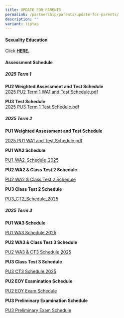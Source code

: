```yaml
---
title: UPDATE FOR PARENTS
permalink: /partnership/parents/update-for-parents/
description: ""
variant: tiptap
---
```

<h4><strong>Sexuality Education</strong></h4>
<p>Click&nbsp;<strong><a href="/mi-experience/key-programmes/character-and-citizenship-education/sexuality-education" rel="noopener" target="_blank">HERE.</a></strong>
</p>
<h4><strong>Assessment Schedule</strong></h4>
<h5><strong>2025 Term 1</strong></h5>
<p><strong>PU2 Weighted Assessment and Test Schedule <br></strong><a href="/files/2025_PU2_WA1___CT1.pdf" rel="noopener nofollow" target="_blank">2025 PU2 Term 1 WA1 and Test Schedule.pdf</a>
</p>
<p><strong>PU3 Test Schedule <br></strong><a href="/files/2025_PU3_CT1.pdf" rel="noopener nofollow" target="_blank">2025 PU3 Term 1 Test Schedule.pdf</a>
</p>
<p></p>
<p></p>
<h5><strong>2025 Term 2</strong></h5>
<p><strong>PU1 Weighted Assessment and Test Schedule</strong>
</p>
<p><a href="/files/PU1_WA1_Schedule_2025.pdf" rel="noopener nofollow" target="_blank">2025 PU1 WA1 and Test Schedule.pdf</a>
</p>
<p></p>
<p><strong>PU1 WA2 Schedule</strong>
</p>
<p><a href="/files/PU1_WA2_Schedule_2025.pdf" rel="noopener nofollow" target="_blank">PU1_WA2_Schedule_2025</a>
</p>
<p></p>
<p><strong>PU2 WA2 &amp; Class Test 2 Schedule</strong>
</p>
<p><a href="/files/PU2_WA2___CT2_Schedule_2025_21Apr25.pdf" rel="noopener nofollow" target="_blank">PU2 WA2 &amp; Class Test 2 Schedule</a>
</p>
<p></p>
<p><strong>PU3 Class Test 2 Schedule</strong>
</p>
<p><a href="/files/PU3_CT2_Schedule_2025_21Apr25.pdf" rel="noopener nofollow" target="_blank">PU3_CT2_Schedule_2025</a>
</p>
<p></p>
<h5><strong>2025 Term 3</strong></h5>
<p><strong>PU1 WA3 Schedule</strong>
</p>
<p><a href="/files/PU1_WA3_Schedule_2025.pdf" rel="noopener nofollow" target="_blank">PU1 WA3 Schedule 2025</a>
</p>
<p></p>
<p><strong>PU2 WA3 &amp; Class Test 3 Schedule</strong>
</p>
<p><a href="/files/PU2_WA3CT3_Schedule_2025_22May2025.pdf" rel="noopener nofollow" target="_blank">PU2 WA3 &amp; CT3 Schedule 2025</a>
</p>
<p></p>
<p><strong>PU3 Class Test 3 Schedule</strong>
</p>
<p><a href="/files/PU3_WA3CT3_Schedule_2025_22May2025.pdf" rel="noopener nofollow" target="_blank">PU3 CT3 Schedule 2025</a>
</p>
<p></p>
<p><strong>PU2 EOY Examination Schedule</strong>
</p>
<p><a href="/files/2025_PU2_EOY_Schedule_updated_22_July.pdf" rel="noopener nofollow" target="_blank">PU2 EOY Exam Schedule</a>
</p>
<p></p>
<p><strong>PU3 Preliminary Examination Schedule</strong>
</p>
<p><a href="/files/2025_PU3_Prelims_Schedule_updated_22_July.pdf" rel="noopener nofollow" target="_blank">PU3 Preliminary Exam Schedule</a>
</p>
<p></p>
<p></p>